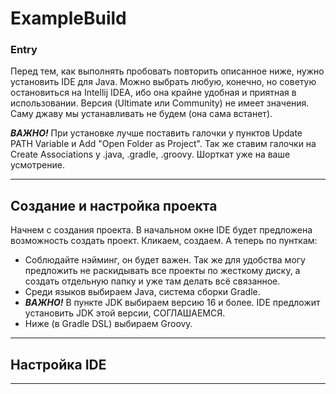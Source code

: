 # ExampleBuild

### Entry 

Перед тем, как выполнять пробовать повторить описанное ниже, нужно установить IDE для Java. Можно выбрать любую, конечно, но советую остановиться на Intellij IDEA, ибо она крайне удобная и приятная в использовании. Версия (Ultimate или Community) не имеет значения. Саму джаву мы устанавливать не будем (она сама встанет).

***ВАЖНО!*** При установке лучше поставить галочки у пунктов Update PATH Variable и Add "Open Folder as Project". Так же ставим галочки на Create Associations у .java, .gradle, .groovy. Шорткат уже на ваше усмотрение.
___

## Создание и настройка проекта

Начнем с создания проекта. В начальном окне IDE будет предложена возможность создать проект. Кликаем, создаем. 
А теперь по пунткам:

* Соблюдайте нэйминг, он будет важен. Так же для удобства могу предложить не раскидывать все проекты по жесткому диску, а создать отдельную папку и уже там делать всё связанное.
* Среди языков выбираем Java, система сборки Gradle.
* ***ВАЖНО!*** В пункте JDK выбираем версию 16 и более. IDE предложит установить JDK этой версии, СОГЛАШАЕМСЯ.
* Ниже (в Gradle DSL) выбираем Groovy.

___

## Настройка IDE

___
